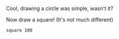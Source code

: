 Cool, drawing a circle was simple, wasn't it?

Now draw a square! (It's not much different)

```
square 100
```